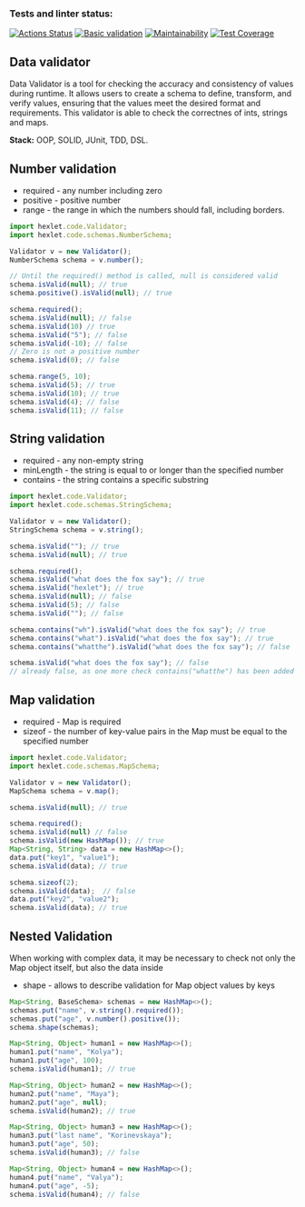 ### Tests and linter status:
[![Actions Status](https://github.com/rus-yanov/java-project-78/workflows/hexlet-check/badge.svg)](https://github.com/rus-yanov/java-project-78/actions)
[![Basic validation](https://github.com/rus-yanov/java-project-78/actions/workflows/validator-check.yml/badge.svg)](https://github.com/rus-yanov/java-project-78/actions/workflows/validator-check.yml)
[![Maintainability](https://api.codeclimate.com/v1/badges/09d9341787c30639a6eb/maintainability)](https://codeclimate.com/github/rus-yanov/java-project-78/maintainability)
[![Test Coverage](https://api.codeclimate.com/v1/badges/09d9341787c30639a6eb/test_coverage)](https://codeclimate.com/github/rus-yanov/java-project-78/test_coverage)

<h2><b>Data validator</b></h2>
<p>Data Validator is a tool for checking the accuracy and consistency of values during runtime. It allows users to create a schema to define, transform, and verify values, ensuring that the values meet the desired format and requirements. This validator is able to check the correctnes of ints, strings and maps.</p>
<p><b>Stack:</b> OOP, SOLID, JUnit, TDD, DSL.</p>
<h2><b>Number validation</b></h2>
<ul>
  <li>required - any number including zero</li>
  <li>positive - positive number</li>
  <li>range - the range in which the numbers should fall, including borders.</li>
</ul>

```ts
import hexlet.code.Validator;
import hexlet.code.schemas.NumberSchema;

Validator v = new Validator();
NumberSchema schema = v.number();

// Until the required() method is called, null is considered valid
schema.isValid(null); // true
schema.positive().isValid(null); // true

schema.required();
schema.isValid(null); // false
schema.isValid(10) // true
schema.isValid("5"); // false
schema.isValid(-10); // false
// Zero is not a positive number
schema.isValid(0); // false

schema.range(5, 10);
schema.isValid(5); // true
schema.isValid(10); // true
schema.isValid(4); // false
schema.isValid(11); // false
```

<h2><b>String validation</b></h2>
<ul>
  <li>required - any non-empty string</li>
  <li>minLength - the string is equal to or longer than the specified number</li>
  <li>contains - the string contains a specific substring</li>
</ul>

```ts
import hexlet.code.Validator;
import hexlet.code.schemas.StringSchema;

Validator v = new Validator();
StringSchema schema = v.string();

schema.isValid(""); // true
schema.isValid(null); // true

schema.required();
schema.isValid("what does the fox say"); // true
schema.isValid("hexlet"); // true
schema.isValid(null); // false
schema.isValid(5); // false
schema.isValid(""); // false

schema.contains("wh").isValid("what does the fox say"); // true
schema.contains("what").isValid("what does the fox say"); // true
schema.contains("whatthe").isValid("what does the fox say"); // false

schema.isValid("what does the fox say"); // false
// already false, as one more check contains("whatthe") has been added
```

<h2><b>Map validation</b></h2>
<ul>
  <li>required - Map is required</li>
  <li>sizeof - the number of key-value pairs in the Map must be equal to the specified number</li>
</ul>

```ts
import hexlet.code.Validator;
import hexlet.code.schemas.MapSchema;

Validator v = new Validator();
MapSchema schema = v.map();

schema.isValid(null); // true

schema.required();
schema.isValid(null) // false
schema.isValid(new HashMap()); // true
Map<String, String> data = new HashMap<>();
data.put("key1", "value1");
schema.isValid(data); // true

schema.sizeof(2);
schema.isValid(data);  // false
data.put("key2", "value2");
schema.isValid(data); // true
```

<h2><b>Nested Validation</b></h2>
<p>When working with complex data, it may be necessary to check not only the Map object itself, but also the data inside</p>
<ul>
  <li>shape - allows to describe validation for Map object values by keys</li>
</ul>

```ts
Map<String, BaseSchema> schemas = new HashMap<>();
schemas.put("name", v.string().required());
schemas.put("age", v.number().positive());
schema.shape(schemas);

Map<String, Object> human1 = new HashMap<>();
human1.put("name", "Kolya");
human1.put("age", 100);
schema.isValid(human1); // true

Map<String, Object> human2 = new HashMap<>();
human2.put("name", "Maya");
human2.put("age", null);
schema.isValid(human2); // true

Map<String, Object> human3 = new HashMap<>();
human3.put("last name", "Korinevskaya");
human3.put("age", 50);
schema.isValid(human3); // false

Map<String, Object> human4 = new HashMap<>();
human4.put("name", "Valya");
human4.put("age", -5);
schema.isValid(human4); // false
```

